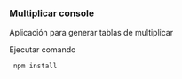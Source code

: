 ### Multiplicar console

Aplicación para generar tablas de multiplicar

Ejecutar comando

```
 npm install
```